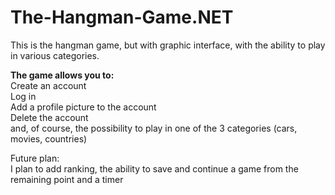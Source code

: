 # The-Hangman-Game.NET
This is the hangman game, but with graphic interface, with the ability to play in various categories. <br>

<b> The game allows you to: </b> <br>
  Create an account <br>
  Log in <br>
  Add a profile picture to the account <br>
  Delete the account  <br>
  and, of course, the possibility to play in one of the 3 categories (cars, movies, countries) <br>

Future plan: <br>
  I plan to add ranking, the ability to save and continue a game from the remaining point and a timer
